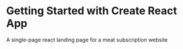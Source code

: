# Getting Started with Create React App

A single-page react landing page for a meat subscription website
